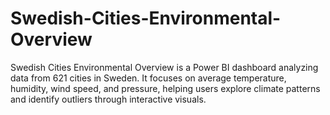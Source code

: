 # Swedish-Cities-Environmental-Overview
Swedish Cities Environmental Overview is a Power BI dashboard analyzing data from 621 cities in Sweden. It focuses on average temperature, humidity, wind speed, and pressure, helping users explore climate patterns and identify outliers through interactive visuals.
